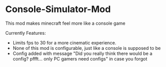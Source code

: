 Console-Simulator-Mod
=====================

This mod makes minecraft feel more like a console game

Currently Features:
- Limits fps to 30 for a more cinematic experience.
- None of this mod is configurable, just like a console is supposed to be
- Config added with message "Did you really think there would be a config? pffft... only PC gamers need configs" in case you forgot
